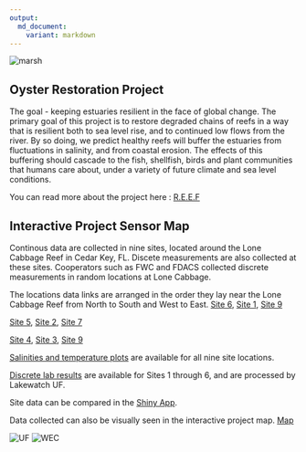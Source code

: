 ```yaml
---
output: 
  md_document:
    variant: markdown
---
```

![marsh](http://www.wec.ufl.edu/oysterproject/i/header_oysters.jpg)

## Oyster Restoration Project

The goal - keeping estuaries resilient in the face of global change. The primary goal of this project is to restore degraded chains of reefs in a way that is resilient both to sea level rise, and to continued low flows from the river. By so doing, we predict healthy reefs will buffer the estuaries from fluctuations in salinity, and from coastal erosion. The effects of this buffering should cascade to the fish, shellfish, birds and plant communities that humans care about, under a variety of future climate and 
sea level conditions.

You can read more about the project here : 
[R.E.E.F](http://www.wec.ufl.edu/oysterproject/restoration.php)

## Interactive Project Sensor Map 

Continous data are collected in nine sites, located around the Lone Cabbage Reef in Cedar Key, FL. Discete measurements are also collected at these sites. Cooperators such as FWC and FDACS collected discrete measurements in random locations at Lone Cabbage.

The locations data links are arranged in the order they lay near the Lone Cabbage Reef from North to South and West to East.
[Site 6](http://rpubs.com/oysterproject/site6measurements),    [Site 1](http://rpubs.com/oysterproject/site1measurements),    [Site 9](http://rpubs.com/oysterproject/site9measurements)
  
[Site 5](http://rpubs.com/oysterproject/site5measurements), [Site 2](http://rpubs.com/oysterproject/site2measurements), [Site 7](http://rpubs.com/oysterproject/site7measurements) 
  
[Site 4](http://rpubs.com/oysterproject/site4measurements),  [Site 3](http://rpubs.com/oysterproject/site3measurements), [Site 9](http://rpubs.com/oysterproject/site9measurements)     

[Salinities and temperature plots](http://rpubs.com/melimore86/allsalplots) are available for all nine site locations.

[Discrete lab results](http://rpubs.com/melimore86/alllabresults) are available for Sites 1 through 6, and are processed by Lakewatch UF.

Site data can be compared in the [Shiny App](https://oysterprojectck.shinyapps.io/mels-shiny/).
 
Data collected can also be visually seen in the interactive project map.
[Map](http://rpubs.com/oysterproject/projectmap)
  
    
![UF](http://branding.ifas.ufl.edu/media/brandingifasufledu/IFASWeb20132-300x99.png) ![WEC](http://www.wec.ufl.edu/awards/leadershipaward/_style/images/logo_wec.jpg)



